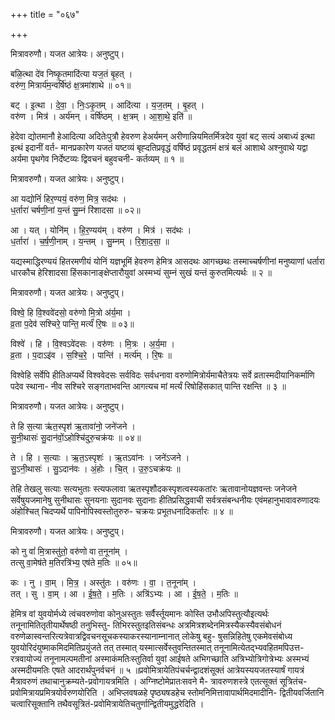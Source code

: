 +++
title = "०६७"

+++


मित्रावरुणौ। यजत आत्रेयः। अनुष्टुप्।

बळि॒त्था दे॑व निष्कृ॒तमादि॑त्या यज॒तं बृ॒हत् ।  
वरु॑ण॒ मित्रार्य॑म॒न्वर्षि॑ष्ठं क्ष॒त्रमा॑शाथे ॥ ०१॥

बट् । इ॒त्था । दे॒वा॒ । निः॒ऽकृ॒तम् । आदि॑त्या । य॒ज॒तम् । बृ॒हत् ।  
वरु॑ण । मित्र॑ । अर्य॑मन् । वर्षि॑ष्ठम् । क्ष॒त्रम् । आ॒शा॒थे॒ इति॑ ॥

हेदेवा द्योतमानौ हेआदित्या अदितेःपुत्रौ हेवरुण हेअर्यमन् अरीणान्नियमितर्मित्रदेव युवां बट् सत्यं अबाध्यं इत्था इत्थं इदानीं वर्त- मानप्रकारेण यजतं यष्टव्यं बृह्दतिप्रवृद्धं वर्षिष्ठं प्रवृद्धतमं क्षत्रं बलं आशाथे अश्नुवाथे यद्वा अर्यमा पृथगेव निर्देष्टव्यः द्विवचनं बहुवचनी- कर्तव्यम् ॥ १ ॥

मित्रावरुणौ। यजत आत्रेयः। अनुष्टुप्।

आ यद्योनिं॑ हिर॒ण्ययं॒ वरु॑ण॒ मित्र॒ सद॑थः ।  
ध॒र्तारा॑ चर्षणी॒नां य॒न्तं सु॒म्नं रि॑शादसा ॥ ०२॥

आ । यत् । योनि॑म् । हि॒र॒ण्यय॑म् । वरु॑ण । मित्र॑ । सद॑थः ।  
ध॒र्तारा॑ । च॒र्ष॒णी॒नाम् । य॒न्तम् । सु॒म्नम् । रि॒शा॒द॒सा॒ ॥

यद्यस्माद्धिरण्ययं हितरमणीयं योनिं यज्ञभूमिं हेवरुण हेमित्र आसदथः आगच्छथः तस्माच्चर्षणीनां मनुष्याणां धर्तारा धारकौच हेरिशादसा हिंसकानाङ्क्षेप्तारौयुवां अस्मभ्यं सुम्नं सुखं यन्तं कुरुतमित्यर्थः ॥ २ ॥

मित्रावरुणौ। यजत आत्रेयः। अनुष्टुप्।

विश्वे॒ हि वि॒श्ववे॑दसो॒ वरु॑णो मि॒त्रो अ॑र्य॒मा ।  
व्र॒ता प॒देव॑ सश्चिरे॒ पान्ति॒ मर्त्यं॑ रि॒षः ॥ ०३॥

विश्वे॑ । हि । वि॒श्वऽवे॑दसः । वरु॑णः । मि॒त्रः । अ॒र्य॒मा ।  
व्र॒ता । प॒दाऽइ॑व । स॒श्चि॒रे॒ । पान्ति॑ । मर्त्य॑म् । रि॒षः ॥

विश्वेहि सर्वेपि हीतिअप्यर्थे विश्ववेदसः सर्वविदः सर्वधनावा वरुणोमित्रोर्यमाचैतेत्रयः सर्वे व्रतास्मदीयानिकर्माणि पदेव स्थाना- नीव सश्चिरे सङ्गताभवन्ति आगत्यच मां मर्त्यं रिषोहिंसकात् पान्ति रक्षन्ति ॥ ३ ॥

मित्रावरुणौ। यजत आत्रेयः। अनुष्टुप्।

ते हि स॒त्या ऋ॑त॒स्पृश॑ ऋ॒तावा॑नो॒ जने॑जने ।  
सु॒नी॒थासः॑ सु॒दान॑वों॒ऽहोश्चि॑दुरु॒चक्र॑यः ॥ ०४॥

ते । हि । स॒त्याः । ऋ॒त॒ऽस्पृशः॑ । ऋ॒तऽवा॑नः । जने॑ऽजने ।  
सु॒ऽनी॒थासः॑ । सु॒ऽदान॑वः । अं॒होः । चि॒त् । उ॒रु॒ऽचक्र॑यः ॥

तेहि तेखलु सत्याः सत्यभुताः स्त्यफलावा ऋतस्पृशौदकस्पृशत्वस्यकतांरः ऋतावानोयज्ञवन्तः जनेजने सर्वेषुयजमानेषु सुनीथासः सुनयनाः सुदानवः सुदानाः हीतिप्रसिद्धवाची सर्वत्रसंबन्धनीयः एवंमहानुभावावरुणादयः अंहोश्चित् चिदप्यर्थे पापिनोपिस्वस्तोतुरुरु- चक्रयः प्रभूतधनादिकर्तारः ॥ ४ ॥

मित्रावरुणौ। यजत आत्रेयः। अनुष्टुप्।

को नु वां॑ मि॒त्रास्तु॑तो॒ वरु॑णो वा त॒नूना॑म् ।  
तत्सु वा॒मेष॑ते म॒तिरत्रि॑भ्य॒ एष॑ते म॒तिः ॥ ०५॥

कः । नु । वा॒म् । मि॒त्र॒ । अस्तु॑तः । वरु॑णः । वा॒ । त॒नूना॑म् ।  
तत् । सु । वा॒म् । आ । ई॒ष॒ते॒ । म॒तिः । अत्रि॑ऽभ्यः । आ । ई॒ष॒ते॒ । म॒तिः ॥

हेमित्र वां युवयोर्मध्ये त्वंचवरुणोवा कोनुअस्तुतः सर्वैर्स्तूयमानः कोस्ति उभौअपिस्तुत्यौइत्यर्थः तनूनामितितृतीयार्थेषष्ठी तनुभिस्तु- तिभिरस्तुतइतिसंबन्धः अत्रमित्रशब्देनमित्रस्यैकस्यैवसंबोधनं वरुणेळास्वन्तरित्यत्रेवात्रद्विवचनसूचकस्याकरस्यानाम्नानात् लोकेषु बहु- षुसन्निहितेषु एकमेवसंबोध्य युवयोरिदंयुष्माकमिदमितिप्रयुंजते तत् तस्मात् यस्मात्सर्वेस्तुवन्तितस्मात् तनूनामित्येतद्भ्यवहितमपिउत्त- रत्रवायोज्यं तनूनामल्पमतीनां अस्माकंमतिःस्तुतिर्वा युवां आईषते अभिगच्छाति अत्रिभ्योत्रिगोत्रेभ्यः अस्मभ्यं अस्मदीयमतिः एषते आदरार्थंपुनर्वचनं ॥ ५ ॥प्रवोमित्रायेतिपंचर्चन्द्वादशंसूक्तं आत्रेयस्ययजतस्यार्षं गायत्रं मैत्रावरुणं तथाचानुक्रम्यते-प्रवोगायत्रमिति । अग्निष्टोमेप्रातःसवने मै- त्रावरुणशस्त्रे एतत्सूक्तं सूत्रितंच-प्रवोमित्रायप्रमित्रयोर्वरुणयोरिति । अभिप्लवषळहे पृष्ठ्यषडहेच स्तोमनिमित्तावापार्थमिदमादीनि- द्वितीयवर्जितानि चत्वारिसूक्तानि तथैवसूत्रितं-प्रवोमित्रायेतिचतुर्णान्द्वितीयमुद्धरेदिति ।